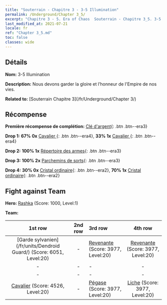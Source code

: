 ```yaml
---
title: "Souterrain - Chapitre 3 - 3-5 Illumination"
permalink: /Underground/Chapter 3_5/
excerpt: "Chapitre 3 - 5. Era of Chaos  Souterrain - Chapitre 3_5. 3-5 Illumination"
last_modified_at: 2021-07-21
locale: fr
ref: "Chapter 3_5.md"
toc: false
classes: wide
---
```


## Détails

 **Nom:** 3-5 Illumination

 **Description:** Nous devons garder la gloire et l’honneur de l'Empire de nos vies.

 **Related to:** [Souterrain Chapitre 3](/fr/Underground/Chapter 3/)

## Récompense

 **Première récompense de complétion:** [Clé d'argent](/ItemsFR/con_693/){: .btn .btn--era3}

 **Drop 1:** **67% 0x** [Cavalier ](/ItemsFR/unt_195/){: .btn .btn--era4}, **33% 1x** [Cavalier ](/ItemsFR/unt_195/){: .btn .btn--era4}

 **Drop 2:** **100% 1x** [Répertoire des armes](/ItemsFR/mat_18/){: .btn .btn--era3}

 **Drop 3:** **100% 2x** [Parchemins de sorts](/ItemsFR/con_694/){: .btn .btn--era3}

 **Drop 4:** **30% 0x** [Cristal ordinaire](/ItemsFR/mat_11/){: .btn .btn--era2}, **70% 1x** [Cristal ordinaire](/ItemsFR/mat_11/){: .btn .btn--era2}


## Fight against Team
 **Hero:** [Rashka](/fr/heroes/Rashka/) (Score: 1000, Level:1)

 **Team:**


  | 1st row | 2nd row | 3rd row | 4th row |
  |:----:|:----:|:----|:----:|
  | [Garde sylvanien](/fr/units/Dendroid Guard/) (Score: 6051, Level:20)  | - | [Revenante](/fr/units/Wight/) (Score: 3977, Level:20)  | [Revenante](/fr/units/Wight/) (Score: 3977, Level:20)  |
  | - | - | - | - |
  | - | - | - | - |
  | [Cavalier](/fr/units/Cavalier/) (Score: 4526, Level:20)  | - | [Pégase](/fr/units/Pegasus/) (Score: 3977, Level:20)  | [Liche](/fr/units/Lich/) (Score: 3977, Level:20)  |


